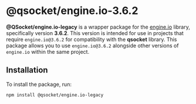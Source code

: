 # @qsocket/engine.io-3.6.2

**@QSocket/engine.io-legacy** is a wrapper package for the [engine.io](https://github.com/socketio/engine.io) library, specifically version **3.6.2**. This version is intended for use in projects that require `engine.io@3.6.2` for compatibility with the **qsocket** library. This package allows you to use `engine.io@3.6.2` alongside other versions of `engine.io` within the same project.

## Installation

To install the package, run:

```bash
npm install @qsocket/engine.io-legacy
```
